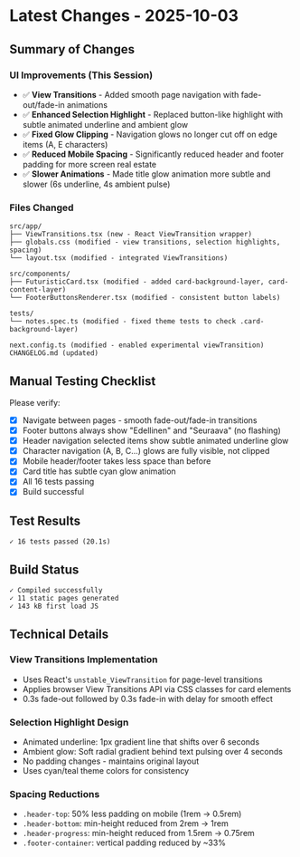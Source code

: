 # Latest Changes - 2025-10-03

## Summary of Changes

### UI Improvements (This Session)
- ✅ **View Transitions** - Added smooth page navigation with fade-out/fade-in animations
- ✅ **Enhanced Selection Highlight** - Replaced button-like highlight with subtle animated underline and ambient glow
- ✅ **Fixed Glow Clipping** - Navigation glows no longer cut off on edge items (A, E characters)
- ✅ **Reduced Mobile Spacing** - Significantly reduced header and footer padding for more screen real estate
- ✅ **Slower Animations** - Made title glow animation more subtle and slower (6s underline, 4s ambient pulse)

### Files Changed

```
src/app/
├── ViewTransitions.tsx (new - React ViewTransition wrapper)
├── globals.css (modified - view transitions, selection highlights, spacing)
└── layout.tsx (modified - integrated ViewTransitions)

src/components/
├── FuturisticCard.tsx (modified - added card-background-layer, card-content-layer)
└── FooterButtonsRenderer.tsx (modified - consistent button labels)

tests/
└── notes.spec.ts (modified - fixed theme tests to check .card-background-layer)

next.config.ts (modified - enabled experimental viewTransition)
CHANGELOG.md (updated)
```

## Manual Testing Checklist

Please verify:

- [x] Navigate between pages - smooth fade-out/fade-in transitions
- [x] Footer buttons always show "Edellinen" and "Seuraava" (no flashing)
- [x] Header navigation selected items show subtle animated underline glow
- [x] Character navigation (A, B, C...) glows are fully visible, not clipped
- [x] Mobile header/footer takes less space than before
- [x] Card title has subtle cyan glow animation
- [x] All 16 tests passing
- [x] Build successful

## Test Results

```
✓ 16 tests passed (20.1s)
```

## Build Status

```
✓ Compiled successfully
✓ 11 static pages generated
✓ 143 kB first load JS
```

## Technical Details

### View Transitions Implementation
- Uses React's `unstable_ViewTransition` for page-level transitions
- Applies browser View Transitions API via CSS classes for card elements
- 0.3s fade-out followed by 0.3s fade-in with delay for smooth effect

### Selection Highlight Design
- Animated underline: 1px gradient line that shifts over 6 seconds
- Ambient glow: Soft radial gradient behind text pulsing over 4 seconds
- No padding changes - maintains original layout
- Uses cyan/teal theme colors for consistency

### Spacing Reductions
- `.header-top`: 50% less padding on mobile (1rem → 0.5rem)
- `.header-bottom`: min-height reduced from 2rem → 1rem
- `.header-progress`: min-height reduced from 1.5rem → 0.75rem
- `.footer-container`: vertical padding reduced by ~33%
